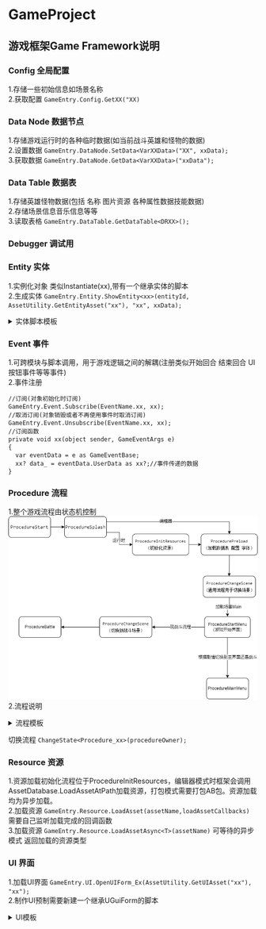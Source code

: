 # GameProject

## 游戏框架Game Framework说明  

### Config  全局配置
1.存储一些初始信息如场景名称  
2.获取配置 ```GameEntry.Config.GetXX("XX)```  
### Data Node  数据节点
1.存储游戏运行时的各种临时数据(如当前战斗英雄和怪物的数据)  
2.设置数据 ```GameEntry.DataNode.SetData<VarXXData>("XX", xxData);```  
3.获取数据 ```GameEntry.DataNode.GetData<VarXXData>("xxData");```  
### Data Table  数据表
1.存储英雄怪物数据(包括 名称 图片资源 各种属性数据技能数据)  
2.存储场景信息音乐信息等等  
3.读取表格 ```GameEntry.DataTable.GetDataTable<DRXX>(); ```  
### Debugger 调试用
### Entity 实体
1.实例化对象 类似Instantiate(xx),带有一个继承实体的脚本  
2.生成实体 ```GameEntry.Entity.ShowEntity<xx>(entityId, AssetUtility.GetEntityAsset("xx"), "xx", xxData); ```  
<details>
<summary>实体脚本模板</summary>
<pre><code>
namespace GameMain
{
    public class xx : EntityLogic
    {
        //生成实体时初始化类似Awake
        protected override void OnInit(object userData)
        {
            base.OnInit(userData);         
        }
        //显示实体时调用
        protected override void OnShow(object userData)
        {
            base.OnShow(userData);        
        }
         //隐藏实体时调用
        protected override void OnHide(bool isShutdown, object userData)
        {
            base.OnHide(isShutdown, userData);
        }
         //显示实体时每帧调用
        protected override void OnUpdate(float elapseSeconds, float realElapseSeconds)
        {
            base.OnUpdate(elapseSeconds, realElapseSeconds);
        }
         //实体回收时调用
        protected override void OnRecycle()
        {
            base.OnRecycle();        
        }
    }
}
    
</code></pre>
</details>

### Event 事件
1.可跨模块与脚本调用，用于游戏逻辑之间的解耦(注册类似开始回合 结束回合 UI按钮事件等等事件)  
2.事件注册 
```
//订阅(对象初始化时订阅)
GameEntry.Event.Subscribe(EventName.xx, xx);
//取消订阅(对象销毁或者不再使用事件时取消订阅)
GameEntry.Event.Unsubscribe(EventName.xx, xx);
//订阅函数
private void xx(object sender, GameEventArgs e)
{
  var eventData = e as GameEventBase;
  xx? data_ = eventData.UserData as xx?;//事件传递的数据
}

```
### Procedure  流程
1.整个游戏流程由状态机控制  
<img src="Document Picture/流程.png">  
2.流程说明  
<details>
<summary>流程模板</summary>
<pre><code>
using UnityEngine;
using GameFramework.Procedure;
using ProcedureOwner = GameFramework.Fsm.IFsm<GameFramework.Procedure.IProcedureManager>;
namespace GameMain
{
    public class Procedure_xx : ProcedureBase
    {
        //整个流程初始化时调用，一般为进入游戏后就调用类似Awake(userData为生成实体时自定义传递的数据)
        protected override void OnInit(ProcedureOwner procedureOwner, object userData)
        {
            base.OnInit(procedureOwner, userData);
        }
        //每次进入流程时调用
        protected override void OnEnter(ProcedureOwner procedureOwner)
        {
            base.OnEnter(procedureOwner);
        }
        //当前流程每帧调用
        protected override void OnUpdate(ProcedureOwner procedureOwner, float elapseSeconds, float realElapseSeconds)
        {
            base.OnUpdate(procedureOwner, elapseSeconds, realElapseSeconds);
        }
        //离开流程时调用
        protected override void OnLeave(ProcedureOwner procedureOwner, bool isShutdown)
        {
            base.OnLeave(procedureOwner, isShutdown);         
        }
        //整个流程销毁时调用，一般在关闭游戏时调用
        protected override void OnDestroy(ProcedureOwner procedureOwner)
        {
            base.OnDestroy(procedureOwner);
        }
    }
}
</code></pre>
</details>

切换流程 ```ChangeState<Procedure_xx>(procedureOwner);```

### Resource  资源
1.资源加载初始化流程位于ProcedureInitResources，编辑器模式时框架会调用AssetDatabase.LoadAssetAtPath加载资源，打包模式需要打包AB包。资源加载均为异步加载。  
2.加载资源 ```GameEntry.Resource.LoadAsset(assetName,loadAssetCallbacks)``` 需要自己监听加载完成的回调函数  
3.加载资源 ```GameEntry.Resource.LoadAssetAsync<T>(assetName)``` 可等待的异步模式 返回加载的资源类型

### UI  界面
1.加载UI界面 ```GameEntry.UI.OpenUIForm_Ex(AssetUtility.GetUIAsset("xx"), "xx");```  
2.制作UI预制需要新建一个继承UGuiForm的脚本  
<details>
<summary>UI模板</summary>
<pre><code>
using System;
using System.Collections.Generic;
using UnityEngine;
using UnityEngine.UI;
using GameFramework.Event;
using UnityGameFramework.Runtime;
namespace GameMain
{
    public class UIXX : UGuiForm
    {
        protected override void OnInit(object userData)
        {
            base.OnInit(userData);
        }
        protected override void OnOpen(object userData)
        {
            base.OnOpen(userData);
        }
        protected override void OnRecycle()
        {
            base.OnRecycle();
        }
    }
}

</code></pre>
</details>
